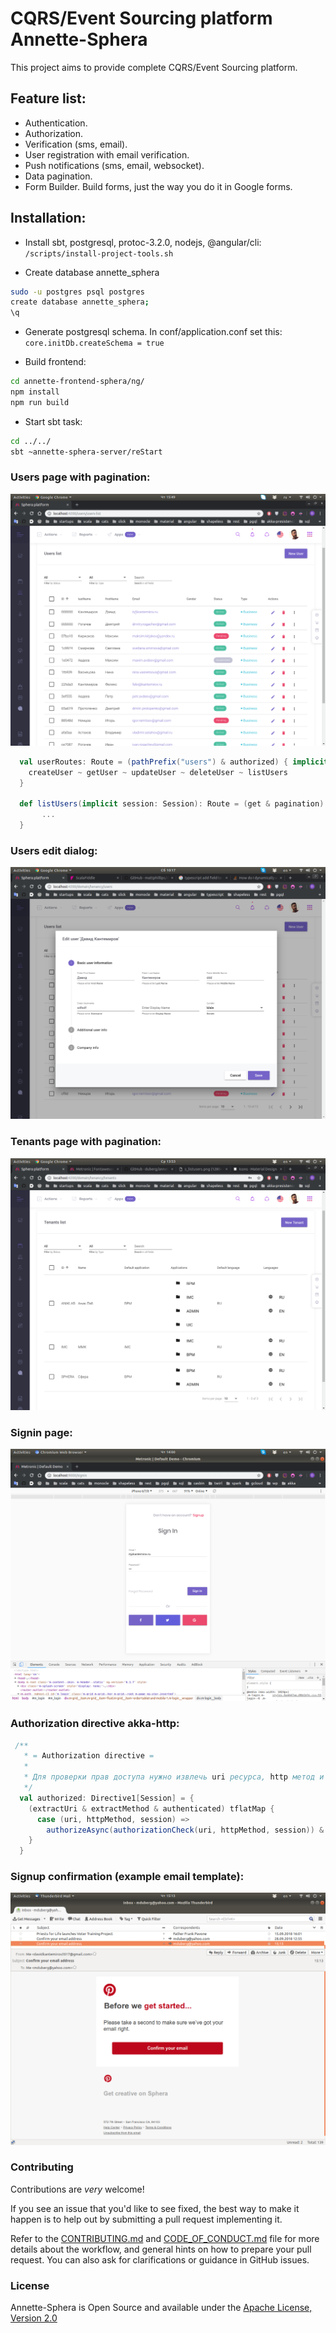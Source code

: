 # CQRS/Event Sourcing platform Annette-Sphera

This project aims to provide complete CQRS/Event Sourcing platform.

## Feature list:
- Authentication.
- Authorization.
- Verification (sms, email).
- User registration with email verification.
- Push notifications (sms, email, websocket).
- Data pagination.
- Form Builder. Build forms, just the way you do it in Google forms.

## Installation:

- Install sbt, postgresql, protoc-3.2.0, nodejs, @angular/cli: ```/scripts/install-project-tools.sh```

- Create database annette_sphera
```bash
sudo -u postgres psql postgres
create database annette_sphera;
\q
```

- Generate postgresql schema. In conf/application.conf set this:
```core.initDb.createSchema = true```

- Build frontend:
```bash
cd annette-frontend-sphera/ng/
npm install
npm run build
```

- Start sbt task:
```bash
cd ../../
sbt ~annette-sphera-server/reStart
```

### Users page with pagination:
![users page](https://raw.githubusercontent.com/duberg/annette-sphera/master/screenshot/s_users.png)

```scala
  val userRoutes: Route = (pathPrefix("users") & authorized) { implicit session =>
    createUser ~ getUser ~ updateUser ~ deleteUser ~ listUsers
  }
  
  def listUsers(implicit session: Session): Route = (get & pagination) { page =>
       ...
  }
```

### Users edit dialog:
![users edit](https://raw.githubusercontent.com/duberg/annette-sphera/master/screenshot/s_useredit.png)

### Tenants page with pagination:
![tenants page](https://raw.githubusercontent.com/duberg/annette-sphera/master/screenshot/s_tenants.png)


### Signin page:
![signin page](https://raw.githubusercontent.com/duberg/annette-sphera/master/screenshot/s_signin.png)

### Authorization directive akka-http:
```scala
 /**
   * = Authorization directive =
   *
   * Для проверки прав доступа нужно извлечь uri ресурса, http метод и сессию пользователя.
   */
  val authorized: Directive1[Session] = {
    (extractUri & extractMethod & authenticated) tflatMap {
      case (uri, httpMethod, session) =>
        authorizeAsync(authorizationCheck(uri, httpMethod, session)) & provide(session)
    }
  }
```

### Signup confirmation (example email template):
![signup page](https://raw.githubusercontent.com/duberg/annette-sphera/master/screenshot/s_emailconfirmation.png)

### Contributing

Contributions are *very* welcome!

If you see an issue that you'd like to see fixed, the best way to make it happen is to help out by submitting a pull request implementing it.

Refer to the [CONTRIBUTING.md](docs/CONTRIBUTING.md) and  [CODE_OF_CONDUCT.md](docs/CODE_OF_CONDUCT.md) file for more
 details about the workflow, and general hints on how to prepare your pull request. You can also ask for 
 clarifications or guidance in GitHub issues.


### License

Annette-Sphera is Open Source and available under the [Apache License, Version 2.0](https://www.apache.org/licenses/LICENSE-2.0)
